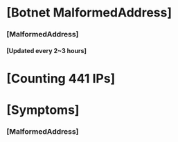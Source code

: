 # [Botnet MalformedAddress]
### [MalformedAddress]
#### [Updated every 2~3 hours]

# [Counting 441 IPs]

# [Symptoms] 
###   [MalformedAddress]
